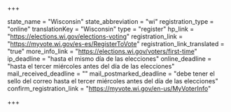 +++

state_name = "Wisconsin"
state_abbreviation = "wi"
registration_type = "online"
translationKey = "Wisconsin"
type = "register"
hp_link = "https://elections.wi.gov/elections-voting"
registration_link = "https://myvote.wi.gov/es-es/RegisterToVote"
registration_link_translated = "true"
more_info_link = "https://elections.wi.gov/voters/first-time"
ip_deadline = "hasta el mismo día de las elecciones"
online_deadline = "hasta el tercer miércoles antes del día de las elecciones"
mail_received_deadline = ""
mail_postmarked_deadline = "debe tener el sello del correo hasta el tercer miércoles antes del día de las elecciones"
confirm_registration_link = "https://myvote.wi.gov/en-us/MyVoterInfo"

+++